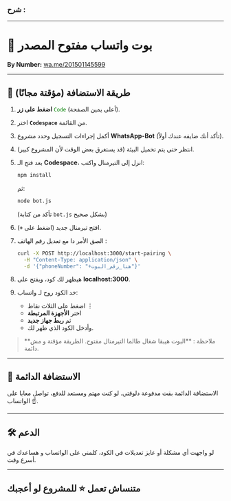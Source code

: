 ### **شرح :**

---

# 🤖 بوت واتساب مفتوح المصدر  
**By Number:** [wa.me/201501145599](https://wa.me/201501145599)

---

## 🚀 طريقة الاستضافة (مؤقتة مجانًا)

1. **اضغط على زر** <span style="color:green;">`Code`</span> (أعلى يمين الصفحة).
2. اختر **`Codespace`** من القائمة.
3. أكمل إجراءات التسجيل وحدد مشروع **WhatsApp-Bot** (تأكد أنك ضايفه عندك أولاً).
4. انتظر حتى يتم تحميل البيئة (قد يستغرق بعض الوقت لأن المشروع كبير).
5. بعد فتح الـ **Codespace**، انزل إلى التيرمنال واكتب:
   ```bash
   npm install
   ```
   ثم:
   ```bash
   node bot.js
   ```
   (تأكد من كتابة `bot.js` بشكل صحيح)

6. افتح تيرمنال جديد (اضغط على **`+`**).
7. الصق الأمر دا مع تعديل رقم الهاتف :
   ```bash
   curl -X POST http://localhost:3000/start-pairing \
     -H "Content-Type: application/json" \
     -d '{"phoneNumber": "+هنا_رقم_البوت"}'
   ```
8. هيظهر لك كود، ويفتح على **localhost:3000**.
9. خد الكود روح لـ واتساب:
    - اضغط على الثلاث نقاط ⋮
    - اختر **الأجهزة المرتبطة**
    - ثم **ربط جهاز جديد**
    - وأدخل الكود الذي ظهر لك.

> **ملاحظة : **البوت هيبقا شغال طالما التيرمنال مفتوح. الطريقة مؤقتة و مش دائمة.

---

## 💸 الاستضافة الدائمة
الاستضافة الدائمة بقت مدفوعة دلوقتي. لو كنت مهتم ومستعد للدفع، تواصل معايا على الواتساب ☝️.

---

## 🛠️ الدعم
لو واجهت أي مشكلة أو عايز تعديلات في الكود، كلمني على الواتساب و هساعدك في أسرع وقت. 

---

## متنساش تعمل ⭐ للمشروع لو أعجبك
